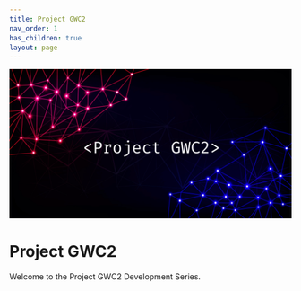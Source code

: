 ```yaml
---
title: Project GWC2
nav_order: 1
has_children: true
layout: page
---
```


![GWC2Banner](/assets/images/GWC2-Banner.png)

# Project GWC2

Welcome to the Project GWC2 Development Series.
